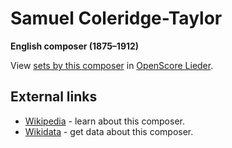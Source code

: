 
# Samuel Coleridge-Taylor

__English composer (1875–1912)__

View [sets by this composer] in [OpenScore Lieder].

[sets by this composer]: https://musescore.com/openscore-lieder-corpus/sets?order=title&text=Coleridge-Taylor,+Samuel
[OpenScore Lieder]: https://musescore.com/openscore-lieder-corpus

## External links

- [Wikipedia] - learn about this composer.
- [Wikidata] - get data about this composer.

[Wikipedia]: https://en.wikipedia.org/wiki/Samuel_Coleridge-Taylor
[Wikidata]: https://www.wikidata.org/wiki/Q739229

